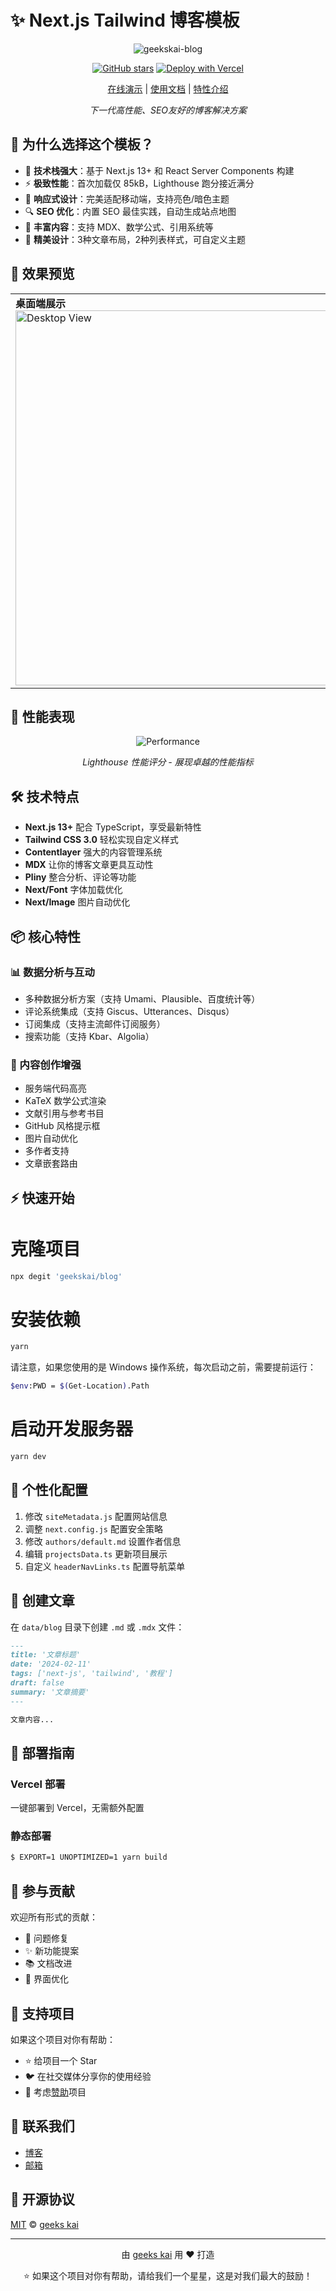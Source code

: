 # ✨ Next.js Tailwind 博客模板

<div align="center">

![geekskai-blog](/public/static/images/geekskai-blog.png)

[![GitHub stars](https://img.shields.io/github/stars/geekskai/blog.svg?style=social&label=Stars)](https://github.com/geekskai/blog)
[![Deploy with Vercel](https://vercel.com/button)](https://vercel.com/new/git/external?repository-url=https://github.com/geekskai/blog)

[在线演示](https://www.geekskai.com/) | [使用文档](#快速开始) | [特性介绍](#核心特性)

*下一代高性能、SEO友好的博客解决方案*

</div>

## 🎯 为什么选择这个模板？

- 🚀 **技术栈强大**：基于 Next.js 13+ 和 React Server Components 构建
- ⚡ **极致性能**：首次加载仅 85kB，Lighthouse 跑分接近满分
- 📱 **响应式设计**：完美适配移动端，支持亮色/暗色主题
- 🔍 **SEO 优化**：内置 SEO 最佳实践，自动生成站点地图
- 📝 **丰富内容**：支持 MDX、数学公式、引用系统等
- 🎨 **精美设计**：3种文章布局，2种列表样式，可自定义主题

## 💫 效果预览

<div align="center">
<table>
<tr>
<td>
<strong>桌面端展示</strong><br/>
<img src="/public/static/images/geekskai-blog-list.png" alt="Desktop View" width="600"/>
</td>
<td>
<strong>移动端展示</strong><br/>
<img src="/public/static/images/geekskai-blog-detail-mobile.png" alt="Mobile View" width="200"/>
</td>
</tr>
</table>
</div>

## 🚀 性能表现

<div align="center">

![Performance](/public/static/images/performance.png)

*Lighthouse 性能评分 - 展现卓越的性能指标*
</div>

## 🛠️ 技术特点

- **Next.js 13+** 配合 TypeScript，享受最新特性
- **Tailwind CSS 3.0** 轻松实现自定义样式
- **Contentlayer** 强大的内容管理系统
- **MDX** 让你的博客文章更具互动性
- **Pliny** 整合分析、评论等功能
- **Next/Font** 字体加载优化
- **Next/Image** 图片自动优化

## 📦 核心特性

### 📊 数据分析与互动
- 多种数据分析方案（支持 Umami、Plausible、百度统计等）
- 评论系统集成（支持 Giscus、Utterances、Disqus）
- 订阅集成（支持主流邮件订阅服务）
- 搜索功能（支持 Kbar、Algolia）

### 📝 内容创作增强
- 服务端代码高亮
- KaTeX 数学公式渲染
- 文献引用与参考书目
- GitHub 风格提示框
- 图片自动优化
- 多作者支持
- 文章嵌套路由

## ⚡ 快速开始

# 克隆项目
```bash
npx degit 'geekskai/blog'
```
# 安装依赖
```bash
yarn
```
请注意，如果您使用的是 Windows 操作系统，每次启动之前，需要提前运行：

```bash
$env:PWD = $(Get-Location).Path
```

# 启动开发服务器
```bash
yarn dev
```

## 🎨 个性化配置

1. 修改 `siteMetadata.js` 配置网站信息
2. 调整 `next.config.js` 配置安全策略
3. 修改 `authors/default.md` 设置作者信息
4. 编辑 `projectsData.ts` 更新项目展示
5. 自定义 `headerNavLinks.ts` 配置导航菜单

## 📝 创建文章

在 `data/blog` 目录下创建 `.md` 或 `.mdx` 文件：

```md
---
title: '文章标题'
date: '2024-02-11'
tags: ['next-js', 'tailwind', '教程']
draft: false
summary: '文章摘要'
---

文章内容...
```

## 🚀 部署指南

### Vercel 部署
一键部署到 Vercel，无需额外配置

### 静态部署
```bash
$ EXPORT=1 UNOPTIMIZED=1 yarn build
```

## 🤝 参与贡献

欢迎所有形式的贡献：
- 🐛 问题修复
- ✨ 新功能提案
- 📚 文档改进
- 🎨 界面优化

## 💖 支持项目

如果这个项目对你有帮助：

- ⭐ 给项目一个 Star
- 🐦 在社交媒体分享你的使用经验
- 💝 考虑[赞助](https://github.com/sponsors/geekskai)项目

## 📱 联系我们

- [博客](https://www.geekskai.com)
- [邮箱](geeks.kai@gmail.com)

## 📄 开源协议

[MIT](https://github.com/geekskai/blog/blob/main/LICENSE) © [geeks kai](https://www.geekskai.com)

---

<div align="center">

由 [geeks kai](https://www.geekskai.com) 用 ❤️ 打造

⭐ 如果这个项目对你有帮助，请给我们一个星星，这是对我们最大的鼓励！

</div>
